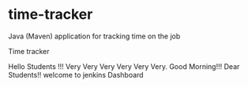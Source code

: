 # time-tracker
Java (Maven) application for tracking time on the job

Time tracker

Hello Students !!! Very Very Very Very Very Very. Good Morning!!! Dear Students!! welcome to jenkins Dashboard
